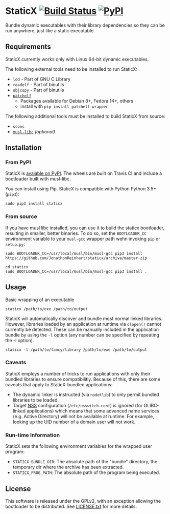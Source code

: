 StaticX [![Build Status](https://travis-ci.org/JonathonReinhart/staticx.svg?branch=master)](https://travis-ci.org/JonathonReinhart/staticx) [![PyPI](https://img.shields.io/pypi/v/staticx.svg)](https://pypi.python.org/pypi/staticx)
=======
Bundle dynamic executables with their library dependencies so they can be run
anywhere, just like a static executable.

## Requirements
StaticX currently works only with Linux 64-bit dynamic executables.


The following external tools need to be installed to run StaticX:
- `ldd` - Part of GNU C Library
- `readelf` - Part of binutils
- `objcopy` - Part of binutils
- [`patchelf`][patchelf]
   - Packages available for Debian 8+, Fedora 14+, others
   - install with `pip install patchelf-wrapper`

The following additional tools must be installed to build StaticX from source:
- `scons`
- [`musl-libc`][musl-libc] *(optional)*


## Installation

### From PyPI
StaticX is [avaiable on PyPI](https://pypi.python.org/pypi/staticx).
The wheels are built on Travis CI and include a bootloader built with
musl-libc.

You can install using Pip.
StaticX is compatible with Python Python 3.5+ (`pip3`):
```
sudo pip3 install staticx
```

### From source

If you have musl libc installed, you can use it to build the staticx
bootloader, resulting in smaller, better binaries. To do so, set the
`BOOTLOADER_CC` environment variable to your `musl-gcc` wrapper path
wehn invoking `pip` or `setup.py`:

```
sudo BOOTLOADER_CC=/usr/local/musl/bin/musl-gcc pip3 install https://github.com/JonathonReinhart/staticx/archive/master.zip
```

```
cd staticx
sudo BOOTLOADER_CC=/usr/local/musl/bin/musl-gcc pip3 install .
```

## Usage

Basic wrapping of an executable
```
staticx /path/to/exe /path/to/output
```

StaticX will automatically discover and bundle most normal linked libraries.
However, libraries loaded by an application at runtime via `dlopen()` cannot
currently be detected. These can be manually included in the application bundle
by using the `-l` option (any number can be specified by repeating the -l
option).
```
staticx -l /path/to/fancy/library /path/to/exe /path/to/output
```

### Caveats
StaticX employs a number of tricks to run applications with only their bundled
libraries to ensure compatibilitiy. Because of this, there are some caveats
that apply to StaticX-bundled applications:
- The dynamic linker is instructed (via `nodeflib`) to only permit bundled
  libraries to be loaded.
- Target [NSS] configuration (`/etc/nsswitch.conf`) is ignored (for
  GLIBC-linked applications) which means that some advanced name services (e.g.
  Active Directory) will not be available at runtime. For example, looking up
  the UID number of a domain user will not work.


### Run-time Information
StaticX sets the following environment variables for the wrapped user program:
- `STATICX_BUNDLE_DIR`: The absolute path of the "bundle" directory, the
  temporary dir where the archive has been extracted.
- `STATICX_PROG_PATH`: The absolute path of the program being executed.


## License
This software is released under the GPLv2, with an exception allowing the
bootloader to be distributed. See [LICENSE.txt](LICENSE.txt) for more details.


[patchelf]: https://nixos.org/patchelf.html
[musl-libc]: https://www.musl-libc.org/
[#45]: https://github.com/JonathonReinhart/staticx/issues/45
[NSS]: https://en.wikipedia.org/wiki/Name_Service_Switch
